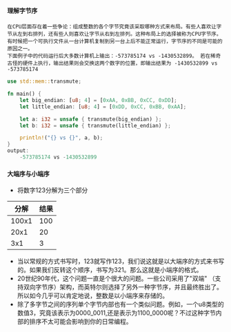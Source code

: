 #### 理解字节序

    在CPU层面存在着一些争论：组成整数的各个字节究竟该采取哪种方式来布局。有些人喜欢让字节从左到右排列，还有些人则喜欢让字节从右到左排列。这种布局上的选择被称为CPU字节序。有时候把一个可执行文件从一台计算机复制到另一台上后不能正常运行，字节序的不同是可能的原因之一。
    下面例子中的代码运行后大多数计算机上输出：-573785174 vs -1430532899。 若在稀奇古怪的硬件上执行，输出结果则会交换这两个数字的位置，即输出结果为 -1430532899 vs -573785174

``` rust
use std::mem::transmute;

fn main() {
    let big_endian: [u8; 4] = [0xAA, 0xBB, 0xCC, 0xDD];
    let little_endian: [u8; 4] = [0xDD, 0xCC, 0xBB, 0xAA];

    let a: i32 = unsafe { transmute(big_endian) };
    let b: i32 = unsafe { transmute(little_endian) };

    println!("{} vs {}", a, b);
}
output:
    -573785174 vs -1430532899
```

#### 大端序与小端序

- 将数字123分解为三个部分

| 分解    | 结果  |
|-------|-----|
| 100x1 | 100 |
| 20x1  | 20  |
| 3x1   | 3   |

- 当以常规的方式书写时，123就写作123，我们说这就是以大端序的方式来书写的。如果我们反转这个顺序，书写为321。那么这就是小端序的格式。
- 20世纪90年代，这个问题一直是个很大的问题。一些公司采用了"双端"
  （支持双向字节序）架构，而英特尔则选择了另外一种字节序，并且最终胜出了。所以如今几乎可以肯定地说，整数是以小端序来存储的。
- 除了多字节之间的序列单个字节内部也有一个类似问题。例如，一个u8类型的数值3，究竟该表示为0000_0011,还是表示为1100_0000呢？不过这种字节内部的排序不太可能会影响到你的日常编程。